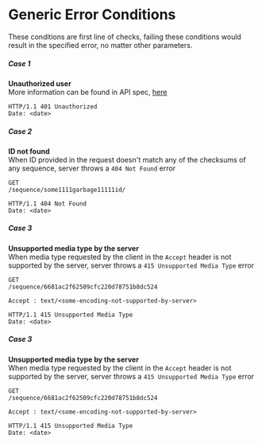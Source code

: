 # Generic Error Conditions

These conditions are first line of checks, failing these conditions would result in the specified error, no matter other parameters.

##### Case 1
**Unauthorized user**  
More information can be found in API spec, [here]()

```
HTTP/1.1 401 Unauthorized
Date: <date>
```

##### Case 2
**ID not found**  
When ID provided in the request doesn't match any of the checksums of any sequence, server throws a `404 Not Found` error

```
GET
/sequence/some1111garbage11111id/
```

```
HTTP/1.1 404 Not Found
Date: <date>
```

##### Case 3
**Unsupported media type by the server**  
When media type requested by the client in the `Accept` header is not supported by the server, server throws a `415 Unsupported Media Type` error

```
GET
/sequence/6681ac2f62509cfc220d78751b8dc524

Accept : text/<some-encoding-not-supported-by-server>
```

```
HTTP/1.1 415 Unsupported Media Type
Date: <date>
```

##### Case 3
**Unsupported media type by the server**  
When media type requested by the client in the `Accept` header is not supported by the server, server throws a `415 Unsupported Media Type` error

```
GET
/sequence/6681ac2f62509cfc220d78751b8dc524

Accept : text/<some-encoding-not-supported-by-server>
```

```
HTTP/1.1 415 Unsupported Media Type
Date: <date>
```
